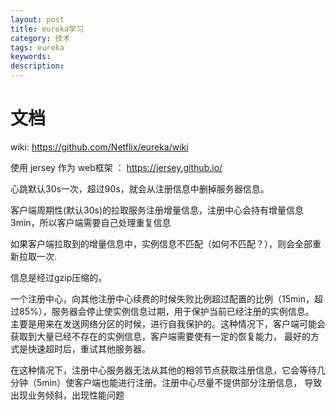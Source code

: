 ```yaml
---
layout: post
title: eureka学习
category: 技术
tags: eureka
keywords:
description:
---
```


# 文档

wiki: https://github.com/Netflix/eureka/wiki

使用 jersey 作为 web框架 ： https://jersey.github.io/


心跳默认30s一次，超过90s，就会从注册信息中删掉服务器信息。

客户端周期性(默认30s)的拉取服务注册增量信息，注册中心会持有增量信息3min，所以客户端需要自己处理重复信息

如果客户端拉取到的增量信息中，实例信息不匹配（如何不匹配？），则会全部重新拉取一次.

信息是经过gzip压缩的。

一个注册中心，向其他注册中心续费的时候失败比例超过配置的比例（15min，超过85%），服务器会停止使实例信息过期，用于保护当前已经注册的实例信息。  
主要是用来在发送网络分区的时候，进行自我保护的。这种情况下，客户端可能会获取到大量已经不存在的实例信息，客户端需要使有一定的恢复能力，
最好的方式是快速超时后，重试其他服务器。

在这种情况下，注册中心服务器无法从其他的相邻节点获取注册信息，它会等待几分钟（5min）使客户端也能进行注册。注册中心尽量不提供部分注册信息，
导致出现业务倾斜，出现性能问题
